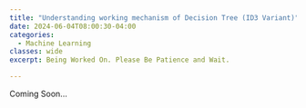 ```yaml
---
title: "Understanding working mechanism of Decision Tree (ID3 Variant)"
date: 2024-06-04T08:00:30-04:00
categories:
  - Machine Learning
classes: wide
excerpt: Being Worked On. Please Be Patience and Wait.

---
```


Coming Soon...